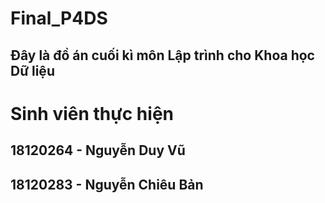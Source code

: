 # Final_P4DS
Đây là đồ án cuối kì môn Lập trình cho Khoa học Dữ liệu
---
# Sinh viên thực hiện
## 18120264 - Nguyễn Duy Vũ
## 18120283 - Nguyễn Chiêu Bản
